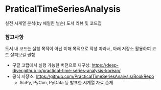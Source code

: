 # PraticalTimeSeriesAnalysis
실전 시계열 분석(by 에일린 닐슨) 도서 리뷰 및 코드집

### 참고사항

도서 내 코드는 실행 목적이 아닌 이해 목적으로 작성
따라서, 아래 저장소 활용하여 코드 살펴보길 권함
- 구글 코랩에서 실행 가능한 버전으로 재구성: https://deep-diver.github.io/practical-time-series-analysis-korean/
- 공식 저장소: https://github.com/PracticalTimeSeriesAnalysis/BookRepo
    - SciPy, PyCon, PyData 등 발표한 시계열 자료 존재